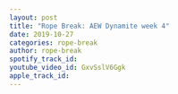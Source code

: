 ```yaml
---
layout: post
title: "Rope Break: AEW Dynamite week 4"
date: 2019-10-27
categories: rope-break
author: rope-break
spotify_track_id: 
youtube_video_id: GxvSslV6Ggk
apple_track_id: 
---
```

